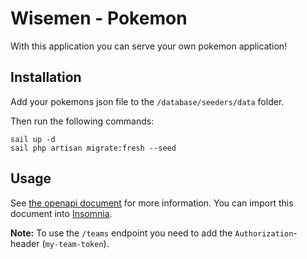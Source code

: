 # Wisemen - Pokemon

With this application you can serve your own pokemon application!

## Installation

Add your pokemons json file to the `/database/seeders/data` folder.

Then run the following commands:

```
sail up -d
sail php artisan migrate:fresh --seed
```

## Usage

See [the openapi document](./openapi.yml) for more information. You can import this document into [Insomnia](https://insomnia.rest/).

**Note:** To use the `/teams` endpoint you need to add the `Authorization`-header (`my-team-token`).
